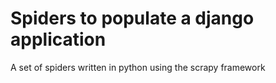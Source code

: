 # Spiders to populate a django application
A set of spiders written in python using the scrapy framework
